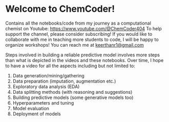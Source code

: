 # Welcome to ChemCoder!
Contains all the notebooks/code from my journey as a computational chemist on Youtube: https://www.youtube.com/@ChemCoder404
To help support the channel, please consider subscribing! If you would like to collaborate with me in teaching more students to code,
I will be happy to organize workshops! You can reach me at keerthanr1@gmail.com

Steps involved in building a reliable predictive model involves more steps than what is depicted in the videos and these notebooks. Over time, I hope to have a video for all the aspects including but not limited to:
1) Data generation/mining/gathering
2) Data preparation (imputation, augmentation etc.)
3) Exploratory data analysis (EDA)
4) Data splitting methods (with reasoning and suggestions)
5) Building predictive models (some generative models too)
6) Hyperparameters and tuning
7) Model evaluation
8) Deployment of models
